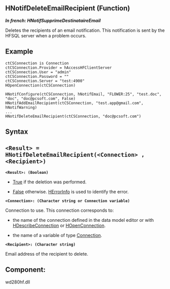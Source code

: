 


## HNotifDeleteEmailRecipient (Function)

***In french: HNotifSupprimeDestinataireEmail***



<a name="XUse"></a>
<a name="Use"></a>
<a name="description"></a>
Deletes the recipients of an email notification. This notification is sent by the HFSQL server when a problem occurs. 

<a name="Example1"></a>
<a name="sample_code"></a>

## Example


```wl
ctCSConnection is Connection
ctCSConnection.Provider = hAccessHFClientServer
ctCSConnection.User = "admin"
ctCSConnection.Password = ""
ctCSConnection.Server = "test:4900"
HOpenConnection(ctCSConnection)

HNotifConfigure(ctCSConnection, hNotifEmail, "FLOWER:25", "test.doc", "doc", "doc@pcsoft.com", False)
HNotifAddEmailRecipient(ctCSConnection, "test.app@gmail.com", hNotifWarning)
...
HNotifDeleteEmailRecipient(ctCSConnection, "doc@pcsoft.com")
```

<a name="XSYNTAX"></a>

## Syntax
<a name="SYNTAX1"></a>

`<Result> = HNotifDeleteEmailRecipient(<Connection> , <Recipient>)`
---

**`<Result>: (Boolean)`**



- <u><u><u><u>True</u></u></u></u> if the deletion was performed. 

- <u><u><u><u>False</u></u></u></u> otherwise. [HErrorInfo](../WDLang4/3044071.md) is used to identify the error.




**`<Connection>: (Character string or Connection variable)`**

Connection to use. This connection corresponds to: 

- the name of the connection defined in the data model editor or with [HDescribeConnection](../WDLang4/3044205.md) or [HOpenConnection](../WDLang4/3044107.md).

- the name of a variable of type [Connection](../WDLang4/1514073.md). 




**`<Recipient>: (Character string)`**

Email address of the recipient to delete. 



<a name="XComponent"></a>

## Component:
wd280hf.dll
